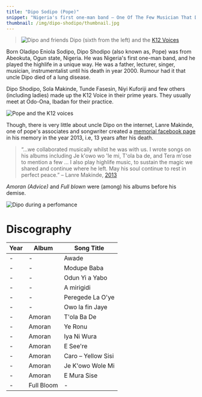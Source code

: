 ```yaml
---
title: "Dipo Sodipo (Pope)"
snippet: "Nigeria's first one-man band — One Of The Few Musician That Doesn't Talk Much"
thumbnail: /img/dipo-shodipo/thumbnail.jpg
---
```


> ![Dipo and friends](/img/dipo-shodipo/dipo-shodipo-and-friends.jpg)
> Dipo (sixth from the left) and the [K12 Voices][photo-credit]

Born Oladipo Eniola Sodipo, Dipo Shodipo (also known as, Pope) was from Abeokuta, Ogun state, Nigeria.
He was Nigeria's first one-man band, and he played the highlife in a unique way. He was a father, lecturer, singer, musician, instrumentalist until his death in year 2000. Rumour had it that uncle Dipo died of a lung disease.

Dipo Shodipo, Sola Makinde, Tunde Fasesin, Niyi Kuforiji and few others (including ladies) made up the K12 Voice in their prime years. They usually meet at Odo-Ona, Ibadan for their practice.

![Pope and the K12 voices](/img/dipo-shodipo/dipo-shodipo-and-the-k12.jpg)

Though, there is very little about uncle Dipo on the internet, Lanre Makinde, one of pope's associates and songwriter created a [memorial facebook page][1] in his memory in the year 2013, i.e, 13 years after his death.

> “...we collaborated musically whilst he was with us. I wrote songs on his albums including Je k'owo wo 'le mi, T'ola ba de, and Tera m'ose to mention a few
> ... I also play highlife music, to sustain the magic we shared and continue where he left. May his soul continue to rest in perfect peace.”
> – Lanre Makinde, [2013]

_Amoran (Advice)_ and _Full blown_ were (among) his albums before his demise.

![Dipo during a perfomance](/img/dipo-shodipo/dipo-shodipo-palying.jpg)

# Discography

| Year | Album      | Song Title         |
| ---- | ---------- | ------------------ |
| -    | -          | Awade              |
| -    | -          | Modupe Baba        |
| -    | -          | Odun Yi a Yabo     |
| -    | -          | A mirigidi         |
| -    | -          | Peregede La O'ye   |
| -    | -          | Owo la fin Jaye    |
| -    | Amoran     | T'ola Ba De        |
| -    | Amoran     | Ye Ronu            |
| -    | Amoran     | Iya Ni Wura        |
| -    | Amoran     | E See're           |
| -    | Amoran     | Caro – Yellow Sisi |
| -    | Amoran     | Je K'owo Wole Mi   |
| -    | Amoran     | E Mura Sise        |
| -    | Full Bloom | -                  |

[1]: https://web.facebook.com/DIPO-Sodipo-pope-342591635762004
[photo-credit]: https://web.facebook.com/photo/?fbid=1153901621297664
[2013]: https://web.facebook.com/photo/?fbid=343858195635348&set=a.343858192302015&comment_id=627747320579766
[colinboo]: https://www.nairaland.com/colinboo
[amazon review]: https://www.amazon.com/Amoran-Dipo-Sodipo/dp/B001A1UYMC/
